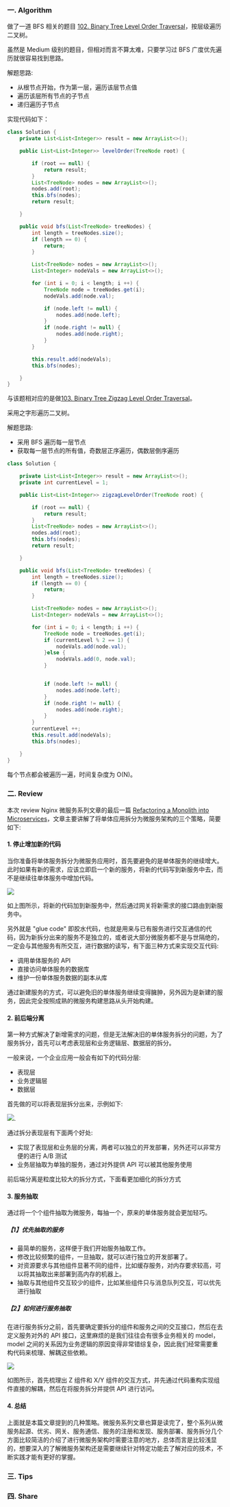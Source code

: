 ### 一. Algorithm

做了一道 BFS 相关的题目 [102. Binary Tree Level Order Traversal](https://leetcode.com/problems/binary-tree-level-order-traversal/)，按层级遍历二叉树。

虽然是 Medium 级别的题目，但相对而言不算太难，只要学习过 BFS 广度优先遍历就很容易找到思路。

解题思路:

- 从根节点开始，作为第一层，遍历该层节点值
- 遍历该层所有节点的子节点
- 递归遍历子节点


实现代码如下：

```Java
class Solution {
    private List<List<Integer>> result = new ArrayList<>();

    public List<List<Integer>> levelOrder(TreeNode root) {

        if (root == null) {
            return result;
        }
        List<TreeNode> nodes = new ArrayList<>();
        nodes.add(root);
        this.bfs(nodes);
        return result;

    }

    public void bfs(List<TreeNode> treeNodes) {
        int length = treeNodes.size();
        if (length == 0) {
            return;
        }

        List<TreeNode> nodes = new ArrayList<>();
        List<Integer> nodeVals = new ArrayList<>();

        for (int i = 0; i < length; i ++) {
            TreeNode node = treeNodes.get(i);
            nodeVals.add(node.val);

            if (node.left != null) {
                nodes.add(node.left);
            }
            if (node.right != null) {
                nodes.add(node.right);
            }
        }

        this.result.add(nodeVals);
        this.bfs(nodes);

    }
}
```

与该题相对应的是做[103. Binary Tree Zigzag Level Order Traversal](https://leetcode.com/problems/binary-tree-zigzag-level-order-traversal/)。

采用之字形遍历二叉树。

解题思路:

- 采用 BFS 遍历每一层节点
- 获取每一层节点的所有值，奇数层正序遍历，偶数层倒序遍历

```Java
class Solution {

    private List<List<Integer>> result = new ArrayList<>();
    private int currentLevel = 1;

    public List<List<Integer>> zigzagLevelOrder(TreeNode root) {

        if (root == null) {
            return result;
        }
        List<TreeNode> nodes = new ArrayList<>();
        nodes.add(root);
        this.bfs(nodes);
        return result;

    }

    public void bfs(List<TreeNode> treeNodes) {
        int length = treeNodes.size();
        if (length == 0) {
            return;
        }

        List<TreeNode> nodes = new ArrayList<>();
        List<Integer> nodeVals = new ArrayList<>();

        for (int i = 0; i < length; i ++) {
            TreeNode node = treeNodes.get(i);
            if (currentLevel % 2 == 1) {
                nodeVals.add(node.val);
            }else {
                nodeVals.add(0, node.val);
            }


            if (node.left != null) {
                nodes.add(node.left);
            }
            if (node.right != null) {
                nodes.add(node.right);
            }
        }
        currentLevel ++;
        this.result.add(nodeVals);
        this.bfs(nodes);

    }
}
```

每个节点都会被遍历一遍，时间复杂度为 O(N)。


### 二. Review

本次 review Nginx 微服务系列文章的最后一篇 [Refactoring a Monolith into Microservices](https://www.nginx.com/blog/refactoring-a-monolith-into-microservices/)，文章主要讲解了将单体应用拆分为微服务架构的三个策略，简要如下:

#### 1. 停止增加新的代码

当你准备将单体服务拆分为微服务应用时，首先要避免的是单体服务的继续增大。此时如果有新的需求，应该立即启一个新的服务，将新的代码写到新服务中去，而不是继续往单体服务中增加代码。

![](https://www.nginx.com/wp-content/uploads/2016/03/Richardson-microservices-part7-pull-module-from-monolith.png)

如上图所示，将新的代码加到新服务中，然后通过网关将新需求的接口路由到新服务中。

另外就是 "glue code" 即胶水代码，也就是用来与已有服务进行交互通信的代码，因为新拆分出来的服务不是独立的，或者说大部分微服务都不是与世隔绝的，一定会与其他服务有所交互，进行数据的读写，有下面三种方式来实现交互代码:

- 调用单体服务的 API
- 直接访问单体服务的数据库
- 维护一份单体服务数据的副本从库


通过新建服务的方式，可以避免旧的单体服务继续变得臃肿，另外因为是新建的服务，因此完全按照成熟的微服务构建思路从头开始构建。

#### 2. 前后端分离

第一种方式解决了新增需求的问题，但是无法解决旧的单体服务拆分的问题，为了服务拆分，首先可以考虑表现层和业务逻辑层、数据层的拆分。

一般来说，一个企业应用一般会有如下的代码分层:

- 表现层
- 业务逻辑层
- 数据层

首先做的可以将表现层拆分出来，示例如下:

![](https://www.nginx.com/wp-content/uploads/2016/04/Richardson-microservices-part7-refactoring.png).

通过拆分表现层有下面两个好处:

- 实现了表现层和业务层的分离，两者可以独立的开发部署，另外还可以非常方便的进行 A/B 测试
- 业务层抽取为单独的服务，通过对外提供 API 可以被其他服务使用

前后端分离是粒度比较大的拆分方式，下面看更加细化的拆分方式

#### 3. 服务抽取

通过将一个个组件抽取为微服务，每抽一个，原来的单体服务就会更加轻巧。

##### 【1】优先抽取的服务

- 最简单的服务，这样便于我们开始服务抽取工作。
- 修改比较频繁的组件，一旦抽取，就可以进行独立的开发部署了。
- 对资源要求与其他组件显著不同的组件，比如缓存服务，对内存要求较高，可以将其抽取出来部署到高内存的机器上。
- 抽取与其他组件交互较少的组件，比如某些组件只与消息队列交互，可以优先进行抽取

##### 【2】如何进行服务抽取

在进行服务拆分之前，首先要确定要拆分的组件和服务之间的交互接口，然后在去定义服务对外的 API 接口，这里麻烦的是我们往往会有很多业务相关的 model，model 之间的关系因为业务逻辑的原因变得非常错综复杂，因此我们经常需要重构代码来梳理、解耦这些依赖。

![](https://www.nginx.com/wp-content/uploads/2016/04/Richardson-microservices-part7-extract-module.png)

如图所示，首先梳理出 Z 组件和 X/Y 组件的交互方式，并先通过代码重构实现组件直接的解耦，然后在将服务拆分并提供 API 进行访问。

#### 4. 总结

上面就是本篇文章提到的几种策略。微服务系列文章也算是读完了，整个系列从微服务起源、优劣、网关、服务通信、服务的注册和发现、服务部署、服务拆分几个方面比较简洁的介绍了进行微服务架构时需要注意的地方，总体而言是比较浅显的，想要深入的了解微服务架构还是需要继续针对特定功能去了解对应的技术，不断实践才能有更好的掌握。

### 三. Tips

### 四. Share